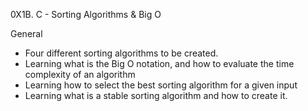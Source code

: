 0X1B. C - Sorting Algorithms & Big O

General
- Four different sorting algorithms to be created.
- Learning what is the Big O notation, and how to evaluate the time complexity of an algorithm
- Learning how to select the best sorting algorithm for a given input
- Learning what is a stable sorting algorithm and how to create it.

